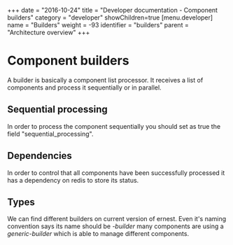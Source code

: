 +++
date = "2016-10-24"
title = "Developer documentation - Component builders"
category = "developer"
showChildren=true
[menu.developer]
  name = "Builders"
  weight = -93
  identifier = "builders"
  parent = "Architecture overview"
+++

# Component builders

A builder is basically a component list processor. It receives a list of components and process it sequentially or in parallel.

## Sequential processing

In order to process the component sequentially you should set as true the field "sequential_processing".

## Dependencies

In order to control that all components have been successfully processed it has a dependency on redis to store its status.

## Types

We can find different builders on current version of ernest. Even it's naming convention says its name should be *<component>-builder* many components are using a *generic-builder* which is able to manage different components.

